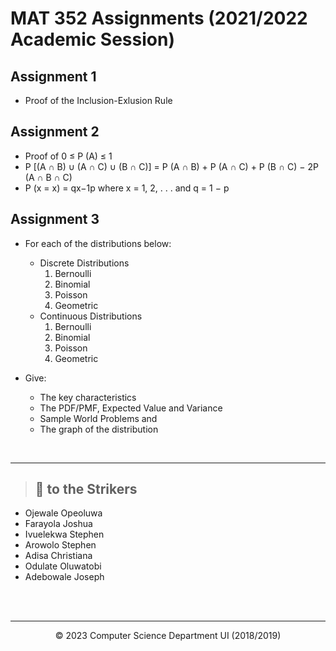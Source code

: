 # MAT 352 Assignments (2021/2022 Academic Session)

## Assignment 1
- Proof of the  Inclusion-Exlusion Rule

## Assignment 2
- Proof of  0 ≤ P (A) ≤ 1
- P [(A ∩ B) ∪ (A ∩ C) ∪ (B ∩ C)] = P (A ∩ B) + P (A ∩ C) + P (B ∩ C) − 2P (A ∩ B ∩ C)
- P (x = x) = qx−1p where x = 1, 2, . . . and q = 1 − p

## Assignment 3
- For each of the distributions below:
    - Discrete Distributions
        1. Bernoulli
        2. Binomial
        3. Poisson
        4. Geometric
    - Continuous Distributions
        1. Bernoulli
        2. Binomial
        3. Poisson
        4. Geometric

- Give:
    - The key characteristics
    - The PDF/PMF, Expected Value and Variance
    - Sample World Problems and
    - The graph of the distribution

</br>

---

> ## 👊 to the Strikers
- Ojewale Opeoluwa
- Farayola Joshua
- Ivuelekwa Stephen
- Arowolo Stephen
- Adisa Christiana
- Odulate Oluwatobi
- Adebowale Joseph

</br></br>

---

<p style="text-align: center;"> &#169 2023 Computer Science Department UI (2018/2019)</p>

